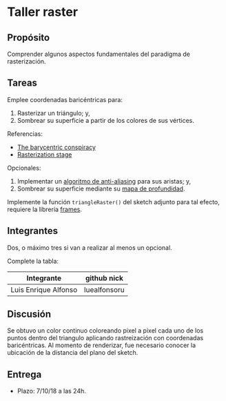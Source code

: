 # Taller raster

## Propósito

Comprender algunos aspectos fundamentales del paradigma de rasterización.

## Tareas

Emplee coordenadas baricéntricas para:

1. Rasterizar un triángulo; y,
2. Sombrear su superficie a partir de los colores de sus vértices.

Referencias:

* [The barycentric conspiracy](https://fgiesen.wordpress.com/2013/02/06/the-barycentric-conspirac/)
* [Rasterization stage](https://www.scratchapixel.com/lessons/3d-basic-rendering/rasterization-practical-implementation/rasterization-stage)

Opcionales:

1. Implementar un [algoritmo de anti-aliasing](https://www.scratchapixel.com/lessons/3d-basic-rendering/rasterization-practical-implementation/rasterization-practical-implementation) para sus aristas; y,
2. Sombrear su superficie mediante su [mapa de profundidad](https://en.wikipedia.org/wiki/Depth_map).

Implemente la función ```triangleRaster()``` del sketch adjunto para tal efecto, requiere la librería [frames](https://github.com/VisualComputing/frames/releases).

## Integrantes

Dos, o máximo tres si van a realizar al menos un opcional.

Complete la tabla:

| Integrante         | github nick |
|--------------------|-------------|
|Luis Enrique Alfonso|luealfonsoru |

## Discusión

Se obtuvo un color continuo coloreando pixel a pixel cada uno de los puntos dentro del triangulo aplicando rastreización con coordenadas baricéntricas. Al momento de renderizar, fue necesario conocer la ubicación de la distancia del plano del sketch.

## Entrega

* Plazo: 7/10/18 a las 24h.
